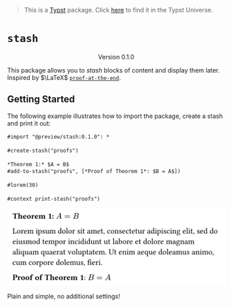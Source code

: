 > This is a [Typst](https://typst.app/) package. Click [here](https://typst.app/universe/package/stash/) to find it in the Typst Universe.


# `stash`
<div align="center">Version 0.1.0</div>

This package allows you to *stash* blocks of content and display them later.
Inspired by $\LaTeX$ [`proof-at-the-end`](https://ctan.org/pkg/proof-at-the-end).

## Getting Started

The following example illustrates how to import the package, create a stash and print it out:

```typ
#import "@preview/stash:0.1.0": *

#create-stash("proofs")

*Theorem 1:* $A = B$
#add-to-stash("proofs", [*Proof of Theorem 1*: $B = A$])

#lorem(30)

#context print-stash("proofs")
```

<picture>
  <source media="(prefers-color-scheme: dark)" srcset="./thumbnail-dark.svg">
  <img src="./thumbnail-light.svg">
</picture>

Plain and simple, no additional settings!
